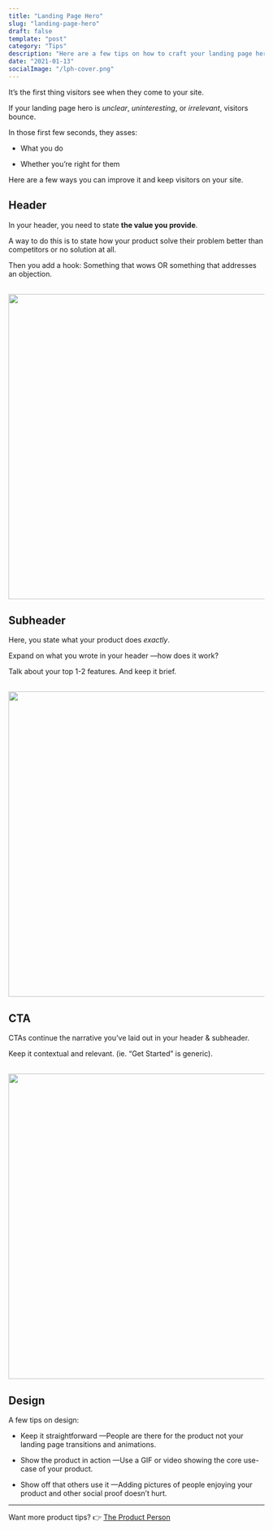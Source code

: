 ```yaml
---
title: "Landing Page Hero"
slug: "landing-page-hero"
draft: false
template: "post"
category: "Tips"
description: "Here are a few tips on how to craft your landing page hero."
date: "2021-01-13"
socialImage: "/lph-cover.png"
---
```


It’s the first thing visitors see when they come to your site.

If your landing page hero is _unclear_, _uninteresting_, or _irrelevant_, visitors bounce.

In those first few seconds, they asses:

- What you do

- Whether you’re right for them

Here are a few ways you can improve it and keep visitors on your site.

## Header

In your header, you need to state **the value you provide**.

A way to do this is to state how your product solve their problem better than competitors or no solution at all.

Then you add a hook: Something that wows OR something that addresses an objection.

<br />
<img src="/lph-header.png" alt="" border="0" width="600">

<br />

## Subheader

Here, you state what your product does _exactly_.

Expand on what you wrote in your header —how does it work?

Talk about your top 1-2 features. And keep it brief.

<br />
<img src="/lph-subheader.png" alt="" border="0" width="600">

<br />

## CTA

CTAs continue the narrative you’ve laid out in your header & subheader.

Keep it contextual and relevant. (ie. “Get Started” is generic).

<br />
<img src="/lph-cta.png" alt="" border="0" width="600">

<br />

## Design

A few tips on design:

- Keep it straightforward —People are there for the product not your landing page transitions and animations.

- Show the product in action —Use a GIF or video showing the core use-case of your product.

- Show off that others use it —Adding pictures of people enjoying your product and other social proof doesn’t hurt.

---

Want more product tips? 👉 [The Product Person](https://theproductperson.com)

<br />
